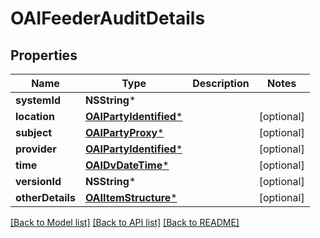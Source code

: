 # OAIFeederAuditDetails

## Properties
Name | Type | Description | Notes
------------ | ------------- | ------------- | -------------
**systemId** | **NSString*** |  | 
**location** | [**OAIPartyIdentified***](OAIPartyIdentified.md) |  | [optional] 
**subject** | [**OAIPartyProxy***](OAIPartyProxy.md) |  | [optional] 
**provider** | [**OAIPartyIdentified***](OAIPartyIdentified.md) |  | [optional] 
**time** | [**OAIDvDateTime***](OAIDvDateTime.md) |  | [optional] 
**versionId** | **NSString*** |  | [optional] 
**otherDetails** | [**OAIItemStructure***](OAIItemStructure.md) |  | [optional] 

[[Back to Model list]](../README.md#documentation-for-models) [[Back to API list]](../README.md#documentation-for-api-endpoints) [[Back to README]](../README.md)


